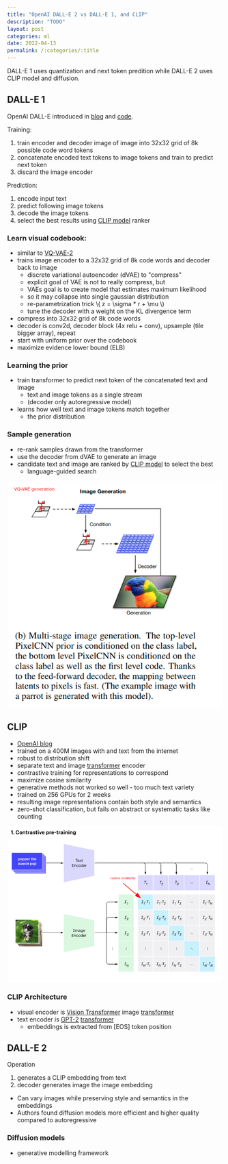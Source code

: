 ```yaml
---
title: "OpenAI DALL-E 2 vs DALL-E 1, and CLIP"
description: "TODO"
layout: post
categories: ml
date: 2022-04-13
permalink: /:categories/:title
---
```



DALL-E 1 uses quantization and next token predition while DALL-E 2 uses CLIP model and diffusion.

## DALL-E 1

OpenAI DALL-E introduced in [blog](https://openai.com/blog/dall-e/) and [code](https://github.com/openai/DALL-E/blob/5be4b236bc3ade6943662354117a0e83752cc322/dall_e/decoder.py#L13).

Training:
1. train encoder and decoder image of image into 32x32 grid of 8k possible code word tokens
2. concatenate encoded text tokens to image tokens and train to predict next token
3. discard the image encoder

Prediction:
1. encode input text
2. predict following image tokens
3. decode the image tokens
4. select the best results using [CLIP model](#clip) ranker

	
### Learn visual codebook:
- similar to [VQ-VAE-2](https://proceedings.neurips.cc/paper/2019/file/5f8e2fa1718d1bbcadf1cd9c7a54fb8c-Paper.pdf)
- trains image encoder to a 32x32 grid of 8k code words  and decoder back to image
	- discrete variational autoencoder (dVAE) to "compress" 
	- explicit goal of VAE is not to really compress, but 
	- VAEs goal is to create model that estimates maximum likelihood
	- so it may collapse into single gaussian distribution
	- re-parametrization trick \\( z = \sigma * r + \mu \\)
	- tune the decoder with a weight on the KL divergence term
- compress into 32x32 grid of 8k code words
- decoder is conv2d, decoder block (4x relu + conv), upsample (tile bigger array), repeat
- start with uniform prior over the codebook
- maximize evidence lower bound (ELB)

### Learning the prior
- train transformer to predict next token of the concatenated text and image
  - text and image tokens as a single stream
  - (decoder only autoregressive model)
- learns how well text and image tokens match together
    - the prior distribution
	
### Sample generation
- re-rank samples drawn from the transformer
- use the decoder from dVAE to generate an image
- candidate text and image are ranked by [CLIP model](#clip) to select the best
	- language-guided search

![VQ-VAE-2 generation](/images/vq-vae-generation.png)


## CLIP
- [OpenAI blog](https://openai.com/blog/clip/)
- trained on a 400M images with and text from the internet
- robust to distribution shift
- separate text and image [transformer](/ml/transformers-self-attention-mechanism-simplified) encoder
- contrastive training for representations to correspond
- maximize cosine similarity
- generative methods not worked so well - too much text variety
- trained on 256 GPUs for 2 weeks
- resulting image representations contain both style and semantics
- zero-shot classification, but fails on abstract or systematic tasks like counting

![CLIP contrastive pretraining](/images/clip-contrastive-pretraining.png)

### CLIP Architecture
- visual encoder is [Vision Transformer](https://arxiv.org/pdf/2010.11929.pdf) image [transformer](/ml/transformers-self-attention-mechanism-simplified)
- text encoder is [GPT-2](https://cdn.openai.com/better-language-models/language_models_are_unsupervised_multitask_learners.pdf) [transformer](/ml/transformers-self-attention-mechanism-simplified)
	- embeddings is extracted from \[EOS\] token position


## DALL-E 2
Operation
1. generates a CLIP embedding from text
2. decoder generates image the image embedding

- Can vary images while preserving style and semantics in the embeddings
- Authors found diffusion models more efficient and higher quality compared to autoregressive

### Diffusion models
- generative modelling framework
